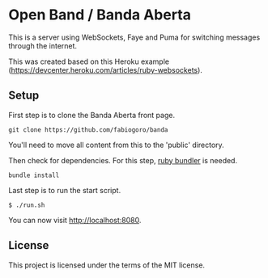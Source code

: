 # Open Band / Banda Aberta

This is a server using WebSockets, Faye and Puma for switching messages through the internet.

This was created based on this Heroku example (https://devcenter.heroku.com/articles/ruby-websockets).

## Setup
First step is to clone the Banda Aberta front page.
```
git clone https://github.com/fabiogoro/banda
```
You'll need to move all content from this to the 'public' directory.

Then check for dependencies. For this step, [ruby bundler](http://bundler.io/) is needed.
```
bundle install
```

Last step is to run the start script.
```
$ ./run.sh
```

You can now visit <http://localhost:8080>.


## License

This project is licensed under the terms of the MIT license.
